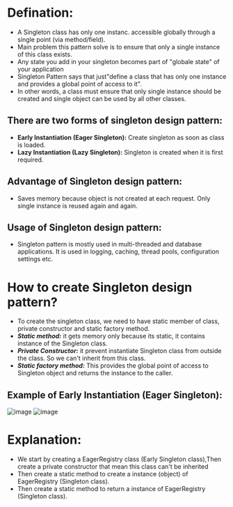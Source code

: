 # Defination:
- A Singleton class has only one instanc. accessible globally through a single point (via method/field).
- Main problem this pattern solve is to ensure that only a single instance of this class exists.
- Any state you add in your singleton becomes part of "globale state" of your application 
- Singleton Pattern says that just"define a class that has only one instance and provides a global point of access to it".
- In other words, a class must ensure that only single instance should be created and single object can be used by all other classes.

## There are two forms of singleton design pattern:
- **Early Instantiation (Eager Singleton):** Create singleton as soon as class is loaded.
- **Lazy Instantiation (Lazy Singleton):** Singleton is created when it is first required.

## Advantage of Singleton design pattern:
- Saves memory because object is not created at each request. Only single instance is reused again and again.
## Usage of Singleton design pattern:
- Singleton pattern is mostly used in multi-threaded and database applications. It is used in logging, caching, thread pools, configuration settings etc.

# How to create Singleton design pattern?
- To create the singleton class, we need to have static member of class, private constructor and static factory method.
- ***Static method:*** it gets memory only because its static, it contains instance of the Singleton class.
- ***Private Constructor:*** it prevent instantiate Singleton class from outside the class. So we can't inherit from this class.
- ***Static factory method:*** This provides the global point of access to Singleton object and returns the instance to the caller.

## Example of Early Instantiation (Eager Singleton):
![image](https://github.com/NourhanSaeed707/Design-pattern/assets/64387352/a16ffb03-d69f-4621-88e7-4b88c91da193)
![image](https://github.com/NourhanSaeed707/Design-pattern/assets/64387352/6bc8552b-df04-430d-8e80-0a896a62d862)

# Explanation:
- We start by creating a EagerRegistry class (Early Singleton class),Then create a private constructor that mean this class can't be inherited
- Then create a static method to create a instance (object) of EagerRegistry (Singleton class).
- Then create a static method to return a instance of EagerRegistry (Singleton class).




